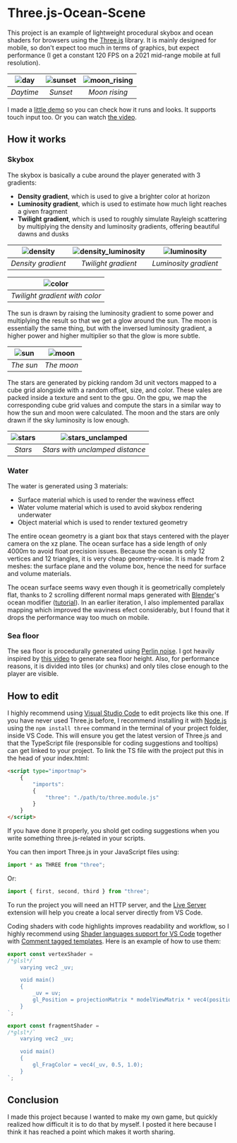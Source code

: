 # Three.js-Ocean-Scene
This project is an example of lightweight procedural skybox and ocean shaders for browsers using the [Three.js](https://threejs.org/) library. It is mainly designed for mobile, so don't expect too much in terms of graphics, but expect performance (I get a constant 120 FPS on a 2021 mid-range mobile at full resolution).

| ![day](https://github.com/Nugget8/Three.js-Ocean-Scene/assets/78450254/757c8c97-d336-4e9e-8039-13453c2a43f7) | ![sunset](https://github.com/Nugget8/Three.js-Ocean-Scene/assets/78450254/b476220f-293c-461a-8f4c-377c6e889d67) | ![moon_rising](https://github.com/Nugget8/Three.js-Ocean-Scene/assets/78450254/c327680c-264f-478c-a8bb-cd951a3a4c75) |
| :-: | :-: | :-: |
| *Daytime* | *Sunset* | *Moon rising* |

I made a [little demo](https://nugget8.github.io/Three.js-Ocean-Scene/) so you can check how it runs and looks. It supports touch input too. Or you can watch [the video](https://youtu.be/xt4Nvrw1EMw).

## How it works
### Skybox
The skybox is basically a cube around the player generated with 3 gradients:
* **Density gradient**, which is used to give a brighter color at horizon
* **Luminosity gradient**, which is used to estimate how much light reaches a given fragment
* **Twilight gradient**, which is used to roughly simulate Rayleigh scattering by multiplying the density and luminosity gradients, offering beautiful dawns and dusks

| ![density](https://github.com/Nugget8/Three.js-Ocean-Scene/assets/78450254/2a5b8df5-7a25-41a0-86a7-39b4efb769b9) | ![density_luminosity](https://github.com/Nugget8/Three.js-Ocean-Scene/assets/78450254/8129b891-367b-4045-8afb-2eef0ef034db) | ![luminosity](https://github.com/Nugget8/Three.js-Ocean-Scene/assets/78450254/97f0b07c-32c4-4127-ade0-8f22c8727b87) |
| :-: | :-: | :-: |
| *Density gradient* | *Twilight gradient* | *Luminosity gradient* |

| ![color](https://github.com/Nugget8/Three.js-Ocean-Scene/assets/78450254/64f1a220-39c0-431b-aef1-ca07cd5256ad) |
| :-: |
| *Twilight gradient with color* |

The sun is drawn by raising the luminosity gradient to some power and multiplying the result so that we get a glow around the sun. The moon is essentially the same thing, but with the inversed luminosity gradient, a higher power and higher multiplier so that the glow is more subtle.

| ![sun](https://github.com/Nugget8/Three.js-Ocean-Scene/assets/78450254/71f5eb89-12f5-4714-9032-aa8697fdec1d) | ![moon](https://github.com/Nugget8/Three.js-Ocean-Scene/assets/78450254/c569a507-1c55-474a-a535-99769cf6f38e) |
| :-: | :-: |
| *The sun* | *The moon* |

The stars are generated by picking random 3d unit vectors mapped to a cube grid alongside with a random offset, size, and color. These vales are packed inside a texture and sent to the gpu. On the gpu, we map the corresponding cube grid values and compute the stars in a similar way to how the sun and moon were calculated. The moon and the stars are only drawn if the sky luminosity is low enough.

| ![stars](https://github.com/Nugget8/Three.js-Ocean-Scene/assets/78450254/4d036c3c-12a2-48d9-8a7f-1be45d8a8522) | ![stars_unclamped](https://github.com/Nugget8/Three.js-Ocean-Scene/assets/78450254/cc778ff6-4fcd-489a-97f0-ecf7e18a9b90) |
| :-: | :-: |
| *Stars* | *Stars with unclamped distance* |

### Water
The water is generated using 3 materials:
* Surface material which is used to render the waviness effect
* Water volume material which is used to avoid skybox rendering underwater
* Object material which is used to render textured geometry

The entire ocean geometry is a giant box that stays centered with the player camera on the xz plane. The ocean surface has a side length of only 4000m to avoid float precision issues. Because the ocean is only 12 vertices and 12 triangles, it is very cheap geometry-wise. It is made from 2 meshes: the surface plane and the volume box, hence the need for surface and volume materials.

The ocean surface seems wavy even though it is geometrically completely flat, thanks to 2 scrolling different normal maps generated with [Blender](https://www.blender.org/)'s ocean modifier ([tutorial](https://www.youtube.com/watch?v=rV6TJ7YDJY8&t=140s)). In an earlier iteration, I also implemented parallax mapping which improved the waviness efect considerably, but I found that it drops the performance way too much on mobile.

### Sea floor
The sea floor is procedurally generated using [Perlin noise](https://en.wikipedia.org/wiki/Perlin_noise). I got heavily inspired by [this video](https://youtu.be/ob3VwY4JyzE?si=jIdOJFmKaLe7LBSI) to generate sea floor height. Also, for performance reasons, it is divided into tiles (or chunks) and only tiles close enough to the player are visible.

## How to edit
I highly recommend using [Visual Studio Code](https://code.visualstudio.com/) to edit projects like this one. If you have never used Three.js before, I recommend installing it with [Node.js](https://nodejs.org/en) using the `npm install three` command in the terminal of your project folder, inside VS Code. This will ensure you get the latest version of Three.js and that the TypeScript file (responsible for coding suggestions and tooltips) can get linked to your project. To link the TS file with the project put this in the head of your index.html:
```html
<script type="importmap">
    {
        "imports":
        {
            "three": "./path/to/three.module.js"
        }
    }
</script>
```
If you have done it properly, you shold get coding suggestions when you write something three.js-related in your scripts.

You can then import Three.js in your JavaScript files using:
```js 
import * as THREE from "three";
```
Or:
```js
import { first, second, third } from "three";
```

To run the project you will need an HTTP server, and the [Live Server](https://marketplace.visualstudio.com/items?itemName=ritwickdey.LiveServer) extension will help you create a local server directly from VS Code.

Coding shaders with code highlights improves readability and workflow, so I highly recommend using [
Shader languages support for VS Code](https://marketplace.visualstudio.com/items?itemName=slevesque.shader) together with [Comment tagged templates](https://marketplace.visualstudio.com/items?itemName=bierner.comment-tagged-templates). Here is an example of how to use them:
```js
export const vertexShader = 
/*glsl*/`
    varying vec2 _uv;

    void main()
    {
        _uv = uv;
        gl_Position = projectionMatrix * modelViewMatrix * vec4(position, 1.0);
    }
`;

export const fragmentShader = 
/*glsl*/`
    varying vec2 _uv;

    void main() 
    {
        gl_FragColor = vec4(_uv, 0.5, 1.0);
    }
`;
```

## Conclusion
I made this project because I wanted to make my own game, but quickly realized how difficult it is to do that by myself. I posted it here because I think it has reached a point which makes it worth sharing.

